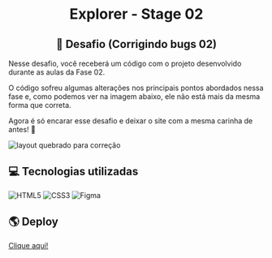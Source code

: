 <h1 align="center"> Explorer - Stage 02 </h1>

<h2 align="center">  📝 Desafio (Corrigindo bugs 02) </h2>

Nesse desafio, você receberá um código com o projeto desenvolvido durante as aulas da Fase 02.

O código sofreu algumas alterações nos principais pontos abordados nessa fase e, como podemos ver na imagem abaixo, ele não está mais da mesma forma que correta.

Agora é só encarar esse desafio e deixar o site com a mesma carinha de antes! 💜

![layout quebrado para correção](https://file.notion.so/f/f/08f749ff-d06d-49a8-a488-9846e081b224/b447a15f-34cc-4490-9188-8e640f02e3c4/Untitled.png?id=6733d759-a003-4cf2-80e0-909a15bc8a21&table=block&spaceId=08f749ff-d06d-49a8-a488-9846e081b224&expirationTimestamp=1716156000000&signature=O3z1ELvxlL9MoJFUvhZo9x9Bp0uD26CCmqMvvaWPeB8&downloadName=Untitled.png)

## 💻 Tecnologias utilizadas

![HTML5](https://img.shields.io/badge/HTML5-E34F26?style=for-the-badge&logo=html5&logoColor=white) ![CSS3](https://img.shields.io/badge/CSS3-1572B6?style=for-the-badge&logo=css3&logoColor=white) ![Figma](https://img.shields.io/badge/Figma-BB33FF?style=for-the-badge&logo=figma&logoColor=white)

## 🌎 Deploy

[Clique aqui!](https://karen-cardoso.github.io/explorer-land01-desafio-fase01/)
